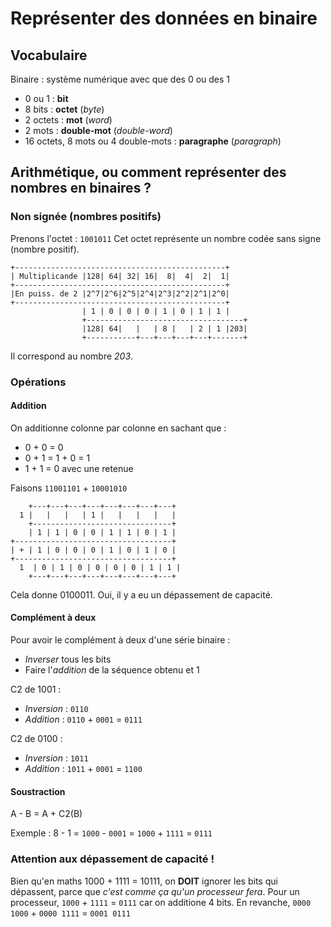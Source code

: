 # Représenter des données en binaire

## Vocabulaire

Binaire : système numérique avec que des 0 ou des 1

 - 0 ou 1 : **bit**
 - 8 bits : **octet** (*byte*)
 - 2 octets : **mot** (*word*)
 - 2 mots : **double-mot** (*double-word*)
 - 16 octets, 8 mots ou 4 double-mots : **paragraphe** (*paragraph*)

## Arithmétique, ou comment représenter des nombres en binaires ?

### Non signée (nombres positifs)

Prenons l'octet : `1001011`
Cet octet représente un nombre codée sans signe (nombre positif).

```
+-----------------------------------------------+    
| Multiplicande |128| 64| 32| 16|  8|  4|  2|  1|    
+-----------------------------------------------+    
|En puiss. de 2 |2^7|2^6|2^5|2^4|2^3|2^2|2^1|2^0|    
+-----------------------------------------------+    
                | 1 | 0 | 0 | 0 | 1 | 0 | 1 | 1 |    
                +-----------------------------------+
                |128| 64|   |   | 8 |   | 2 | 1 |203|
                +-----------+---+---+---+---+-------+
```

Il correspond au nombre *203*.

### Opérations

#### Addition

On additionne colonne par colonne en sachant que :

 * 0 + 0 = 0
 * 0 + 1 = 1 + 0 = 1
 * 1 + 1 = 0 avec une retenue

Faisons `11001101` + `10001010`

```
    +---+---+---+---+---+---+---+---+
  1 |   |   |   | 1 |   |   |   |   |
    +-------------------------------+
    | 1 | 1 | 0 | 0 | 1 | 1 | 0 | 1 |
+-----------------------------------+
| + | 1 | 0 | 0 | 0 | 1 | 0 | 1 | 0 |
+-----------------------------------+
  1  | 0 | 1 | 0 | 0 | 0 | 0 | 1 | 1 |
    +---+---+---+---+---+---+---+---+
```

Cela donne 0100011. Oui, il y a eu un dépassement de 
capacité.

#### Complément à deux

Pour avoir le complément à deux d'une série binaire :

 - *Inverser* tous les bits
 - Faire l'*addition* de la séquence obtenu et 1

C2 de 1001 :

 - *Inversion* : `0110`
 - *Addition* : `0110` + `0001` = `0111`

C2 de 0100 :
 - *Inversion* : `1011`
 - *Addition* : `1011` + `0001` = `1100`

#### Soustraction

A - B = A + C2(B)

Exemple : 8 - 1 = `1000` - `0001` = `1000` + `1111` = `0111`

### Attention aux dépassement de capacité !

Bien qu'en maths 1000 + 1111 = 10111, on **DOIT** ignorer les bits qui dépassent,
parce que *c'est comme ça qu'un processeur fera*.
Pour un processeur, `1000` + `1111` = `0111` car on additione 4 bits.
En revanche, `0000 1000` + `0000 1111` = `0001 0111`